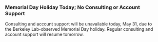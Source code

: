 ### Memorial Day Holiday Today; No Consulting or Account Support

Consulting and account support will be unavailable today, May 31, due to
the Berkeley Lab-observed Memorial Day holiday. Regular consulting and account
support will resume tomorrow.
